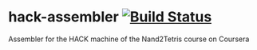 # hack-assembler [![Build Status](https://travis-ci.org/kmate/hack-assembler.svg?branch=master)](https://travis-ci.org/kmate/hack-assembler)
Assembler for the HACK machine of the Nand2Tetris course on Coursera
